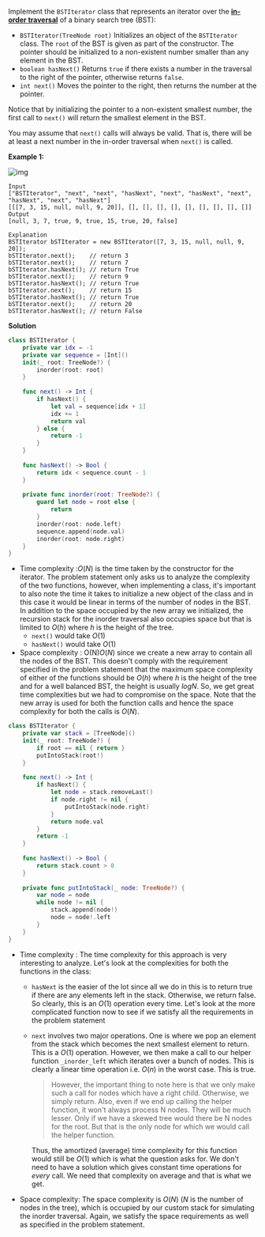 Implement the `BSTIterator` class that represents an iterator over the **[in-order traversal](https://en.wikipedia.org/wiki/Tree_traversal#In-order_(LNR))** of a binary search tree (BST):

- `BSTIterator(TreeNode root)` Initializes an object of the `BSTIterator` class. The `root` of the BST is given as part of the constructor. The pointer should be initialized to a non-existent number smaller than any element in the BST.
- `boolean hasNext()` Returns `true` if there exists a number in the traversal to the right of the pointer, otherwise returns `false`.
- `int next()` Moves the pointer to the right, then returns the number at the pointer.

Notice that by initializing the pointer to a non-existent smallest number, the first call to `next()` will return the smallest element in the BST.

You may assume that `next()` calls will always be valid. That is, there will be at least a next number in the in-order traversal when `next()` is called.

 

**Example 1:**

![img](https://assets.leetcode.com/uploads/2018/12/25/bst-tree.png)

```
Input
["BSTIterator", "next", "next", "hasNext", "next", "hasNext", "next", "hasNext", "next", "hasNext"]
[[[7, 3, 15, null, null, 9, 20]], [], [], [], [], [], [], [], [], []]
Output
[null, 3, 7, true, 9, true, 15, true, 20, false]

Explanation
BSTIterator bSTIterator = new BSTIterator([7, 3, 15, null, null, 9, 20]);
bSTIterator.next();    // return 3
bSTIterator.next();    // return 7
bSTIterator.hasNext(); // return True
bSTIterator.next();    // return 9
bSTIterator.hasNext(); // return True
bSTIterator.next();    // return 15
bSTIterator.hasNext(); // return True
bSTIterator.next();    // return 20
bSTIterator.hasNext(); // return False
```



**Solution**

```swift
class BSTIterator {
    private var idx = -1
    private var sequence = [Int]()
    init(_ root: TreeNode?) {
        inorder(root: root)
    }
    
    func next() -> Int {
        if hasNext() {
            let val = sequence[idx + 1]
            idx += 1
            return val
        } else {
            return -1
        }
    }
    
    func hasNext() -> Bool {
        return idx < sequence.count - 1
    }
    
    private func inorder(root: TreeNode?) {
        guard let node = root else {
            return
        }
        inorder(root: node.left)
        sequence.append(node.val)
        inorder(root: node.right)
    }
}
```

- Time complexity :$O(N)$ is the time taken by the constructor for the iterator. The problem statement only asks us to analyze the complexity of the two functions, however, when implementing a class, it's important to also note the time it takes to initialize a new object of the class and in this case it would be linear in terms of the number of nodes in the BST. In addition to the space occupied by the new array we initialized, the recursion stack for the inorder traversal also occupies space but that is limited to $O(h)$ where $h$ is the height of the tree.
  - `next()` would take $O(1)$
  - `hasNext()` would take $O(1)$
- Space complexity : O(N)*O*(*N*) since we create a new array to contain all the nodes of the BST. This doesn't comply with the requirement specified in the problem statement that the maximum space complexity of either of the functions should be $O(h)$ where $h$ is the height of the tree and for a well balanced BST, the height is usually $logN$. So, we get great time complexities but we had to compromise on the space. Note that the new array is used for both the function calls and hence the space complexity for both the calls is $O(N)$.

```swift
class BSTIterator {
    private var stack = [TreeNode]()
    init(_ root: TreeNode?) {
        if root == nil { return }
        putIntoStack(root!)
    }
    
    func next() -> Int {
        if hasNext() {
            let node = stack.removeLast()
            if node.right != nil {
                putIntoStack(node.right)
            }
            return node.val
        }
        return -1
    }
    
    func hasNext() -> Bool {
        return stack.count > 0
    }
    
    private func putIntoStack(_ node: TreeNode?) {
        var node = node
        while node != nil {
            stack.append(node!)
            node = node!.left
        }
    }
}
```

- Time complexity : The time complexity for this approach is very interesting to analyze. Let's look at the complexities for both the functions in the class:

  - `hasNext` is the easier of the lot since all we do in this is to return true if there are any elements left in the stack. Otherwise, we return false. So clearly, this is an $O(1)$ operation every time. Let's look at the more complicated function now to see if we satisfy all the requirements in the problem statement

  - `next` involves two major operations. One is where we pop an element from the stack which becomes the next smallest element to return. This is a $O(1)$ operation. However, we then make a call to our helper function `_inorder_left` which iterates over a bunch of nodes. This is clearly a linear time operation i.e.  $O(n)$ in the worst case. This is true.

    > However, the important thing to note here is that we only make such a call for nodes which have a right child. Otherwise, we simply return. Also, even if we end up calling the helper function, it won't always process N nodes. They will be much lesser. Only if we have a skewed tree would there be N nodes for the root. But that is the only node for which we would call the helper function.

    Thus, the amortized (average) time complexity for this function would still be $O(1)$ which is what the question asks for. We don't need to have a solution which gives constant time operations for *every* call. We need that complexity on average and that is what we get.

- Space complexity: The space complexity is $O(N)$  ($N$ is the number of nodes in the tree), which is occupied by our custom stack for simulating the inorder traversal. Again, we satisfy the space requirements as well as specified in the problem statement.